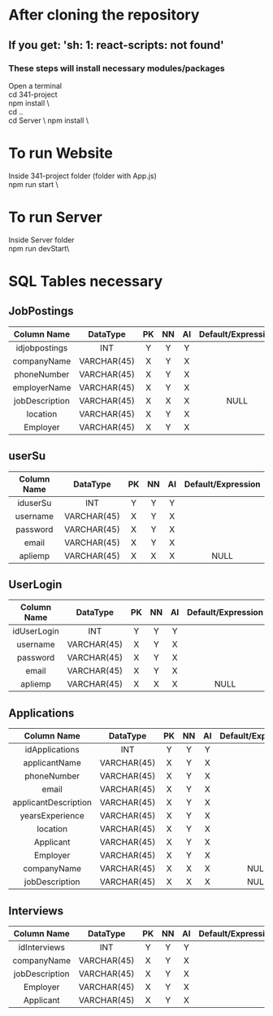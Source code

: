 # After cloning the repository
## If you get: 'sh: 1: react-scripts: not found'
### These steps will install necessary modules/packages
Open a terminal \
cd 341-project \
npm install \   
cd .. \
cd Server \ 
npm install \ 


# To run Website
Inside 341-project folder (folder with App.js) \
npm run start \ 


# To run Server
Inside Server folder\
npm run devStart\

# SQL Tables necessary
## JobPostings
|Column Name | DataType | PK | NN | AI | Default/Expression |
| :-: | :-: | :-: | :-: | :-: | :-: |
|idjobpostings| INT | Y | Y | Y | |
|companyName|VARCHAR(45)|X| Y | X | |
|phoneNumber|VARCHAR(45)|X| Y |X | |
|employerName|VARCHAR(45)|X| Y |X| |
|jobDescription|VARCHAR(45)|X|X|X|NULL |
|location|VARCHAR(45)|X| Y |X| |
|Employer|VARCHAR(45)|X| Y |X| |

## userSu
|Column Name | DataType | PK | NN | AI | Default/Expression |
| :-: | :-: | :-: | :-: | :-: | :-: |
|iduserSu| INT | Y | Y | Y | |
|username|VARCHAR(45)|X| Y | X | |
|password|VARCHAR(45)|X| Y |X | |
|email|VARCHAR(45)|X| Y |X| |
|apliemp|VARCHAR(45)|X|X|X| NULL|

## UserLogin
|Column Name | DataType | PK | NN | AI | Default/Expression |
| :-: | :-: | :-: | :-: | :-: | :-: |
|idUserLogin| INT | Y | Y | Y | |
|username|VARCHAR(45)|X| Y | X | |
|password|VARCHAR(45)|X| Y |X | |
|email|VARCHAR(45)|X| Y |X| |
|apliemp|VARCHAR(45)|X|X|X|NULL |


## Applications
|Column Name | DataType | PK | NN | AI | Default/Expression |
| :-: | :-: | :-: | :-: | :-: | :-: |
|idApplications| INT | Y | Y | Y | |
|applicantName|VARCHAR(45)|X| Y | X | |
|phoneNumber|VARCHAR(45)|X| Y |X | |
|email|VARCHAR(45)|X| Y |X| |
|applicantDescription|VARCHAR(45)|X| Y |X| |
|yearsExperience|VARCHAR(45)|X| Y |X| |
|location|VARCHAR(45)|X| Y |X| |
|Applicant|VARCHAR(45)|X| Y |X| |
|Employer|VARCHAR(45)|X| Y |X| |
|companyName|VARCHAR(45)|X|X|X| NULL |
|jobDescription|VARCHAR(45)|X| X |X| NULL|


## Interviews
|Column Name | DataType | PK | NN | AI | Default/Expression |
| :-: | :-: | :-: | :-: | :-: | :-: |
|idInterviews| INT | Y | Y | Y | |
|companyName|VARCHAR(45)|X| Y | X | |
|jobDescription|VARCHAR(45)|X|Y|X| |
|Employer|VARCHAR(45)|X| Y |X| |
|Applicant|VARCHAR(45)|X| Y |X| |
